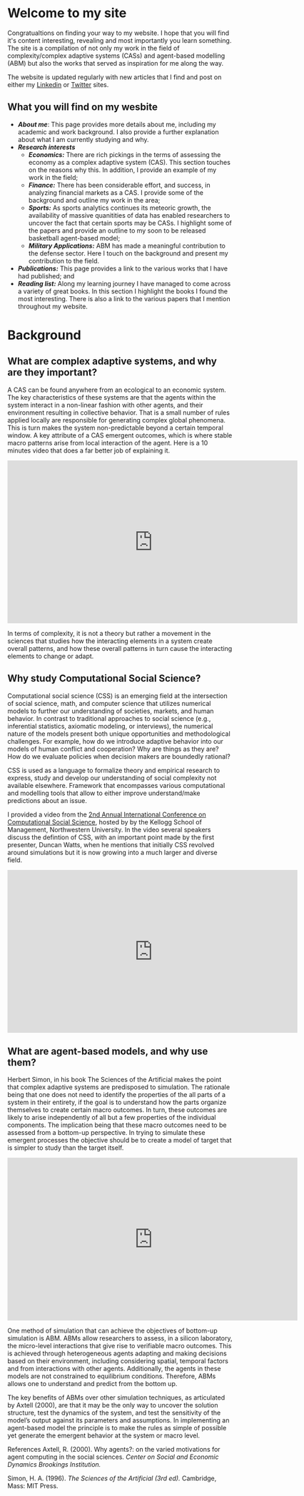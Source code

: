 # Welcome to my site

Congratualtions on finding your way to my website. I hope that you will find it's content interesting, revealing and most importantly you learn something. The site is a compilation of not only my work in the field of complexity/complex adaptive systems (CASs) and agent-based modelling (ABM) but also the works that served as inspiration for me along the way. 

The website is updated regularly with new articles that I find and post on either my [Linkedin](https://www.linkedin.com/in/oldhamma) or [Twitter](https://twitter.com/maoldham74) sites.

## What you will find on my wesbite
* **_About me_**: This page provides more details about me, including my academic and work background. I also provide a further explanation about what I am currently studying and why.
* **_Research interests_**
  *  **_Economics:_** There are rich pickings in the terms of assessing the economy as a complex adaptive system (CAS). This section touches on the reasons why this. In addition, I provide an example of my work in the field;
  *  **_Finance:_** There has been considerable effort, and success, in analyzing financial markets as a CAS. I provide some of the background and outline my work in the area;
  *  **_Sports:_** As sports analytics continues its meteoric growth, the availability of massive quanitities of data has enabled researchers to uncover the fact that certain sports may be CASs. I highlight some of the papers and provide an outline to my soon to be released basketball agent-based model;
  *  **_Military Applications:_** ABM has made a meaningful contribution to the defense sector. Here I touch on the background and present my contribution to the field.
* **_Publications:_** This page provides a link to the various works that I have had published; and
* **_Reading list:_** Along my learning journey I have managed to come across a variety of great books. In this section I highlight the books I found the most interesting. There is also a link to the various papers that I mention throughout my website.

# Background
## What are complex adaptive systems, and why are they important?
A CAS can be found anywhere from an ecological to an economic system. The key characteristics of these systems are that the agents within the system interact in a non-linear fashion with other agents, and their environment resulting in collective behavior. That is a small number of rules applied locally are responsible for generating complex global phenomena. This is turn makes the system non-predictable beyond a certain temporal window. A key attribute of a CAS emergent outcomes, which is where stable macro patterns arise from local interaction of the agent. Here is a 10 minutes video that does a far better job of explaining it.

<iframe width="650" height="365" src="https://www.youtube.com/embed/vp8v2Udd_PM" frameborder="0" gesture="media" allowfullscreen></iframe>

In terms of complexity, it is not a theory but rather a movement in the sciences that studies how the interacting elements in a system create overall patterns, and how these overall patterns in turn cause the interacting elements to change or adapt.

## Why study Computational Social Science?
Computational social science (CSS) is an emerging field at the intersection of social science, math, and computer science that utilizes numerical models to further our understanding of societies, markets, and human behavior. In contrast to traditional approaches to social science (e.g., inferential statistics, axiomatic modeling, or interviews), the numerical nature of the models present both unique opportunities and methodological challenges. For example, how do we introduce adaptive behavior into our models of human conflict and cooperation? Why are things as they are? How do we evaluate policies when decision makers are boundedly rational? 

CSS is used as a language to formalize theory and empirical research to express, study and develop our understanding of social complexity not available elsewhere.	Framework that encompasses various computational and modelling tools that allow to either improve understand/make predictions about an issue.

I provided a video from the [2nd Annual International Conference on Computational Social Science](http://www.kellogg.northwestern.edu/news-events/conference/ic2s2/2016.aspx), hosted by by the Kellogg School of Management, Northwestern University. In the video several speakers discuss the defintion of CSS, with an important point made by the first presenter, Duncan Watts, when he mentions that initially CSS revolved around simulations but it is now growing into a much larger and diverse field.

<iframe width="650" height="365" src="https://www.youtube.com/embed/kyZkptxlSA8" frameborder="0" gesture="media" allowfullscreen></iframe>

## What are agent-based models, and why use them?
Herbert Simon, in his book The Sciences of the Artificial makes the point that complex adaptive systems are predisposed to simulation. The rationale being that one does not need to identify the properties of the all parts of a system in their entirety, if the goal is to understand how the parts organize themselves to create certain macro outcomes. In turn, these outcomes are likely to arise independently of all but a few properties of the individual components. The implication being that these macro outcomes need to be assessed from a bottom-up perspective. In trying to simulate these emergent processes the objective should be to create a model of target that is simpler to study than the target itself.  

<iframe width="650" height="365" src="https://www.youtube.com/embed/stziwtQBrZ0" frameborder="0" gesture="media" allowfullscreen></iframe>

One method of simulation that can achieve the objectives of bottom-up simulation is ABM. ABMs allow researchers to assess, in a silicon laboratory, the micro-level interactions that give rise to verifiable macro outcomes. This is achieved through heterogeneous agents adapting and making decisions based on their environment, including considering spatial, temporal factors and from interactions with other agents. Additionally, the agents in these models are not constrained to equilibrium conditions. Therefore, ABMs allows one to understand and predict from the bottom up. 

The key benefits of ABMs over other simulation techniques, as articulated by Axtell (2000), are that it may be the only way to uncover the solution structure, test the dynamics of the system, and test the sensitivity of the model’s output against its parameters and assumptions. In implementing an agent-based model the principle is to make the rules as simple of possible yet generate the emergent behavior at the system or macro level.

References
Axtell, R. (2000). Why agents?: on the varied motivations for agent computing in the social sciences. _Center on Social and Economic Dynamics Brookings Institution._

Simon, H. A. (1996). _The Sciences of the Artificial (3rd ed)._ Cambridge, Mass: MIT Press.



